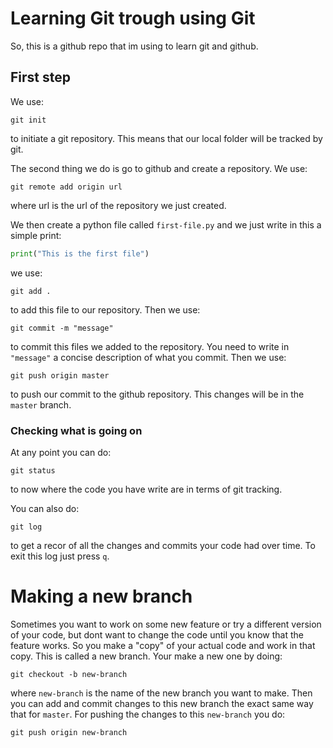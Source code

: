 # Learning Git trough using Git

So, this is a github repo that im using to learn git and github.

## First step

We use:

```
git init 
```

to initiate a git repository. This means that our local folder will be tracked by git.  

The second thing we do is go to github and create a repository. We use:

```
git remote add origin url
```

where url is the url of the repository we just created.

We then create a python file called `first-file.py` and we just write in this a simple print:

```python
print("This is the first file")
```

we use:

```
git add .
```

to add this file to our repository. Then we use:

```
git commit -m "message"
```
to commit this files we added to the repository. You need to write in `"message"` a concise description of what you commit. Then we use:

```
git push origin master
```
to push our commit to the github repository. This changes will be in the `master` branch.

### Checking what is going on

At any point you can do:

```
git status
```
to now where the code you have write are in terms of git tracking.

You can also do:

```
git log
```

to get a recor of all the changes and commits your code had over time. To exit this log just press `q`.

# Making a new branch

Sometimes you want to work on some new feature or try a different version of your code, but dont want to change the code until you know that the feature works. So you make a "copy" of your actual code and work in that copy. This is called a new branch. Your make a new one by doing:

```
git checkout -b new-branch
```

where `new-branch` is the name of the new branch you want to make. Then you can add and commit changes to this new branch the exact same way that for `master`. For pushing the changes to this `new-branch` you do:

```
git push origin new-branch
```